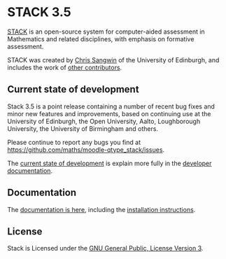 # STACK 3.5

[STACK](https://github.com/maths/moodle-qtype_stack/blob/master/doc/en/About/index.md) is an open-source system for computer-aided assessment in Mathematics and related disciplines, with emphasis on formative assessment.

STACK was created by [Chris Sangwin](http://www.maths.ed.ac.uk/~csangwin/) of the University of Edinburgh, and includes the work of [other contributors](https://github.com/maths/moodle-qtype_stack/blob/master/doc/en/About/Credits.md).


## Current state of development

Stack 3.5 is a point release containing a number of recent bug fixes and minor new features and improvements, based on continuing use at the University of Edinburgh, the Open University, Aalto, Loughborough University, the University of Birmingham and others.

Please continue to report any bugs you find at https://github.com/maths/moodle-qtype_stack/issues.

The [current state of development](https://github.com/maths/moodle-qtype_stack/blob/master/doc/en/Developer/Development_track.md) is explain more fully in the [developer documentation](https://github.com/maths/moodle-qtype_stack/blob/master/doc/en/Developer/index.md).


## Documentation

The [documentation is here](https://github.com/maths/moodle-qtype_stack/blob/master/doc/en/index.md), including the [installation instructions](https://github.com/maths/moodle-qtype_stack/blob/master/doc/en/Installation/index.md).


## License

Stack is Licensed under the [GNU General Public, License Version 3](https://github.com/maths/moodle-qtype_stack/blob/master/COPYING.txt).
